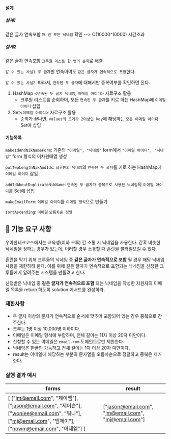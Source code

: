 #### 설계

##### 설계1

같은 글자 연속포함 `매 번 모든 닉네임` 확인 --> O(10000^10000) 시간초과

##### 설계2

같은 글자 연속포함 `크루원 리스트 한 번의 순회`로 해결

`알 수 있는 사실1`: `두 글자`만 연속이여도 `같은 글자가 연속적으로 포함`한다.

`알 수 있는 사실2`: 따라서, `연속된 두 글자`에 대해서만 중복여부를 확인하면 된다.

1. HashMap <`연속된 두 글자 닉네임`, `이메일 아이디`> 자료구조 활용
   - 크루원 리스트를 순회하며, 모든 `연속된 두 글자`를 키로 하는 HashMap에 `이메일 아이디` 삽입
2. Set<`이메일 아이디`> 자료구조 활용
   - 순회가 끝나면, `values의 크기가 2이상인 key`에 해당하는 `모든 이메일 아이디` Set에 삽입



#### 기능목록

`makeIdAndNikNameForm`: 기존의 `"이메일", "닉네임"` form에서 `"이메일 아이디", "닉네임"` form 형식의 이차원배열 생성

`putTwoLengthNikAndIds`: `크루원의 닉네임`의 `연속된 두 글자`를 키로 하는 HashMap에 `이메일 아이디` 삽입

`addIdAboutDuplicateNikName`: `연속된 두 글자가 중복으로 사용된 닉네임`의 `이메일 아이디`를 Set에 삽입

`makeEmailForm`: `이메일 아이디`를 `이메일 형식`으로 만들기

`sortAscending`: `이메일` `오름차순 정렬`









 

## 🚀 기능 요구 사항

우아한테크코스에서는 교육생(이하 크루) 간 소통 시 닉네임을 사용한다. 간혹 비슷한 닉네임을 정하는 경우가 있는데, 이러할 경우 소통할 때 혼란을 불러일으킬 수 있다.

혼란을 막기 위해 크루들의 닉네임 중 **같은 글자가 연속적으로 포함** 될 경우 해당 닉네임 사용을 제한하려 한다. 이를 위해 같은 글자가 연속적으로 포함되는 닉네임을 신청한 크루들에게 알려주는 시스템을 만들려고 한다.


신청받은 닉네임 중 **같은 글자가 연속적으로 포함** 되는 닉네임을 작성한 지원자의 이메일 목록을 return 하도록 solution 메서드를 완성하라.

### 제한사항

- 두 글자 이상의 문자가 연속적으로 순서에 맞추어 포함되어 있는 경우 중복으로 간주한다.
- 크루는 1명 이상 10,000명 이하이다.
- 이메일은 이메일 형식에 부합하며, 전체 길이는 11자 이상 20자 미만이다.
- 신청할 수 있는 이메일은 `email.com` 도메인으로만 제한한다.
- 닉네임은 한글만 가능하고 전체 길이는 1자 이상 20자 미만이다.
- result는 이메일에 해당하는 부분의 문자열을 오름차순으로 정렬하고 중복은 제거한다.

### 실행 결과 예시

| forms | result |
| --- | --- |
| [ ["jm@email.com", "제이엠"], ["jason@email.com", "제이슨"], ["woniee@email.com", "워니"], ["mj@email.com", "엠제이"], ["nowm@email.com", "이제엠"] ] | ["jason@email.com", "jm@email.com", "mj@email.com"] |
